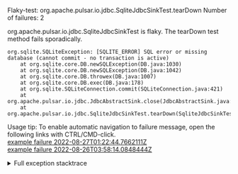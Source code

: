         
Flaky-test: org.apache.pulsar.io.jdbc.SqliteJdbcSinkTest.tearDown
Number of failures: 2

org.apache.pulsar.io.jdbc.SqliteJdbcSinkTest is flaky. The tearDown test method fails sporadically.

```
org.sqlite.SQLiteException: [SQLITE_ERROR] SQL error or missing database (cannot commit - no transaction is active)
	at org.sqlite.core.DB.newSQLException(DB.java:1030)
	at org.sqlite.core.DB.newSQLException(DB.java:1042)
	at org.sqlite.core.DB.throwex(DB.java:1007)
	at org.sqlite.core.DB.exec(DB.java:178)
	at org.sqlite.SQLiteConnection.commit(SQLiteConnection.java:421)
	at org.apache.pulsar.io.jdbc.JdbcAbstractSink.close(JdbcAbstractSink.java:141)
	at org.apache.pulsar.io.jdbc.SqliteJdbcSinkTest.tearDown(SqliteJdbcSinkTest.java:122)
```

Usage tip: To enable automatic navigation to failure message, open the following links with CTRL/CMD-click.  
[example failure 2022-08-27T01:22:44.7662111Z](https://github.com/apache/pulsar/runs/8046740813?check_suite_focus=true#step:10:4285)  
[example failure 2022-08-26T03:58:14.0848444Z](https://github.com/apache/pulsar/runs/8029186852?check_suite_focus=true#step:10:4273)  


<details>
<summary>Full exception stacktrace</summary>
<code><pre>
org.sqlite.SQLiteException: [SQLITE_ERROR] SQL error or missing database (cannot commit - no transaction is active)
	at org.sqlite.core.DB.newSQLException(DB.java:1030)
	at org.sqlite.core.DB.newSQLException(DB.java:1042)
	at org.sqlite.core.DB.throwex(DB.java:1007)
	at org.sqlite.core.DB.exec(DB.java:178)
	at org.sqlite.SQLiteConnection.commit(SQLiteConnection.java:421)
	at org.apache.pulsar.io.jdbc.JdbcAbstractSink.close(JdbcAbstractSink.java:141)
	at org.apache.pulsar.io.jdbc.SqliteJdbcSinkTest.tearDown(SqliteJdbcSinkTest.java:122)
	at java.base/jdk.internal.reflect.NativeMethodAccessorImpl.invoke0(Native Method)
	at java.base/jdk.internal.reflect.NativeMethodAccessorImpl.invoke(NativeMethodAccessorImpl.java:77)
	at java.base/jdk.internal.reflect.DelegatingMethodAccessorImpl.invoke(DelegatingMethodAccessorImpl.java:43)
	at java.base/java.lang.reflect.Method.invoke(Method.java:568)
	at org.testng.internal.MethodInvocationHelper.invokeMethod(MethodInvocationHelper.java:132)
	at org.testng.internal.MethodInvocationHelper.invokeMethodConsideringTimeout(MethodInvocationHelper.java:61)
	at org.testng.internal.ConfigInvoker.invokeConfigurationMethod(ConfigInvoker.java:366)
	at org.testng.internal.ConfigInvoker.invokeConfigurations(ConfigInvoker.java:320)
	at org.testng.internal.TestInvoker.runConfigMethods(TestInvoker.java:701)
	at org.testng.internal.TestInvoker.runAfterGroupsConfigurations(TestInvoker.java:677)
	at org.testng.internal.TestInvoker.invokeMethod(TestInvoker.java:661)
	at org.testng.internal.TestInvoker.invokeTestMethod(TestInvoker.java:174)
	at org.testng.internal.MethodRunner.runInSequence(MethodRunner.java:46)
	at org.testng.internal.TestInvoker$MethodInvocationAgent.invoke(TestInvoker.java:822)
	at org.testng.internal.TestInvoker.invokeTestMethods(TestInvoker.java:147)
	at org.testng.internal.TestMethodWorker.invokeTestMethods(TestMethodWorker.java:146)
	at org.testng.internal.TestMethodWorker.run(TestMethodWorker.java:128)
	at java.base/java.util.ArrayList.forEach(ArrayList.java:1511)
	at org.testng.TestRunner.privateRun(TestRunner.java:764)
	at org.testng.TestRunner.run(TestRunner.java:585)
	at org.testng.SuiteRunner.runTest(SuiteRunner.java:384)
	at org.testng.SuiteRunner.runSequentially(SuiteRunner.java:378)
	at org.testng.SuiteRunner.privateRun(SuiteRunner.java:337)
	at org.testng.SuiteRunner.run(SuiteRunner.java:286)
	at org.testng.SuiteRunnerWorker.runSuite(SuiteRunnerWorker.java:53)
	at org.testng.SuiteRunnerWorker.run(SuiteRunnerWorker.java:96)
	at org.testng.TestNG.runSuitesSequentially(TestNG.java:1218)
	at org.testng.TestNG.runSuitesLocally(TestNG.java:1140)
	at org.testng.TestNG.runSuites(TestNG.java:1069)
	at org.testng.TestNG.run(TestNG.java:1037)
	at org.apache.maven.surefire.testng.TestNGExecutor.run(TestNGExecutor.java:135)
	at org.apache.maven.surefire.testng.TestNGDirectoryTestSuite.executeSingleClass(TestNGDirectoryTestSuite.java:112)
	at org.apache.maven.surefire.testng.TestNGDirectoryTestSuite.executeLazy(TestNGDirectoryTestSuite.java:123)
	at org.apache.maven.surefire.testng.TestNGDirectoryTestSuite.execute(TestNGDirectoryTestSuite.java:90)
	at org.apache.maven.surefire.testng.TestNGProvider.invoke(TestNGProvider.java:146)
	at org.apache.maven.surefire.booter.ForkedBooter.invokeProviderInSameClassLoader(ForkedBooter.java:384)
	at org.apache.maven.surefire.booter.ForkedBooter.runSuitesInProcess(ForkedBooter.java:345)
	at org.apache.maven.surefire.booter.ForkedBooter.execute(ForkedBooter.java:126)
	at org.apache.maven.surefire.booter.ForkedBooter.main(ForkedBooter.java:418)

</pre></code>
</details>

